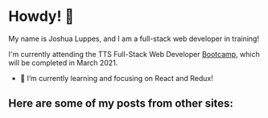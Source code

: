 # Howdy! 👋

My name is Joshua Luppes, and I am a full-stack web developer in training! 

I'm currently attending the TTS Full-Stack Web Developer [Bootcamp](https://codeshv.com/), which will be completed in March 2021.

- 🌱 I’m currently learning and focusing on React and Redux!


## Here are some of my posts from other sites:
<!-- DEVTO:START --> <!-- DEVTO:END -->
<!-- MEDIUM:START --> <!-- MEDIUM:END -->


<!--
**cooljoebob64/cooljoebob64** is a ✨ _special_ ✨ repository because its `README.md` (this file) appears on your GitHub profile.

Here are some ideas to get you started:

- 🔭 I’m currently working on ...
- 👯 I’m looking to collaborate on ...
- 🤔 I’m looking for help with ...
- 💬 Ask me about ...
- 📫 How to reach me: ...
- 😄 Pronouns: ...
- ⚡ Fun fact: ...
-->
